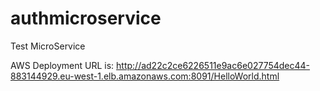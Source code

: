 # authmicroservice
Test MicroService

AWS Deployment URL is: 
http://ad22c2ce6226511e9ac6e027754dec44-883144929.eu-west-1.elb.amazonaws.com:8091/HelloWorld.html
